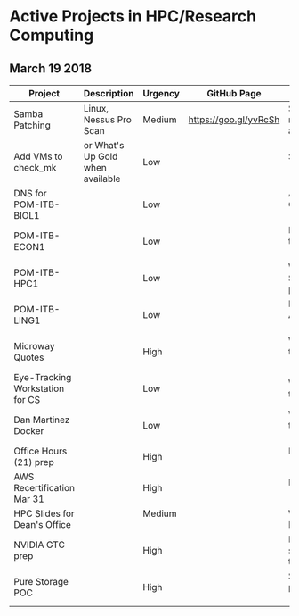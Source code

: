  # Active Projects in HPC/Research Computing
 
 ## March 19 2018
 
| Project               | Description                      | Urgency | GitHub Page          | Status                      |
| --------------------  | ------------------               | ------- | ----------------     | -----------                 |
| Samba Patching        | Linux, Nessus Pro Scan           | Medium  | https://goo.gl/yvRcSh | Started, need RFC approval  |  
| Add VMs to check_mk   | or What's Up Gold when available | Low      |                   | Started                        | 
| DNS for POM-ITB-BIOL1 |                                   | Low      |                   | Assigned to Chims              | 
| POM-ITB-ECON1         |                                   | Low      |                   | Handed off to Kyle             |
| POM-ITB-HPC1          |                                   | Low      |                   | Waiting for SW purchase        |
| POM-ITB-LING1         |                                   | Low      |                   | Investigating AWS setup        |
| Microway Quotes       |                                   | High     |                   | Waiting for the vendor         |
| Eye-Tracking Workstation for CS |                         | Low      |                   | Waiting for the user           |
| Dan Martinez Docker   |                                   | Low      |                   | Waiting for the user           |
| Office Hours (21) prep |                                  | High     |                   | In progress                    |
| AWS Recertification Mar 31 |                              | High     |                   | In progress                    |
| HPC Slides for Dean's Office |                            | Medium   |                   | Waiting for Nick               |
| NVIDIA GTC prep       |                                   | High     |                   | Need to schedule talks         |
| Pure Storage POC      |                                   | High     |                   | Signed the paperwork         |
